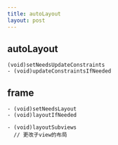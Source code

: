 ```yaml
---
title: autoLayout
layout: post
---
```




## autoLayout

```objc
(void)setNeedsUpdateConstraints
- (void)updateConstraintsIfNeeded 
```



## frame

```objc
- (void)setNeedsLayout
- (void)layoutIfNeeded
```

```objc
- (void)layoutSubviews
  // 更改子view的布局
```

